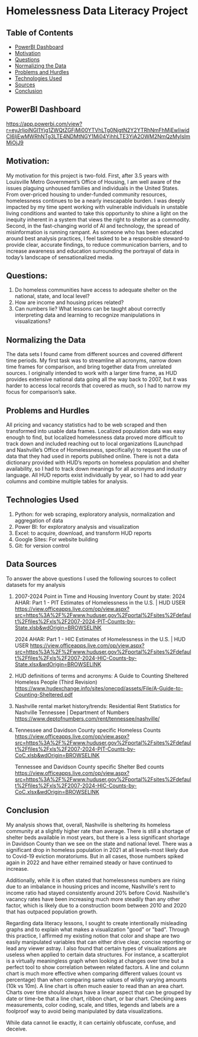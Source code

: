 # Homelessness Data Literacy Project




## Table of Contents
* [PowerBI Dashboard](#powerbi-dashboard)
* [Motivation](#motivation)
* [Questions](#questions)
* [Normalizing the Data](#normalizing-the-data)
* [Problems and Hurdles](#problems-and-hurdles)
* [Technologies Used](#technologies-used)
* [Sources](#data-sources)
* [Conclusion](#conclusion)

## PowerBI Dashboard
https://app.powerbi.com/view?r=eyJrIjoiNGI1Yjg1ZWQtZGFjMi00YTVhLTg0NjgtN2Y2YTRhNmFhMjEwIiwidCI6IjEwMWRhNTg3LTE4NDMtNGY1Mi04YjhhLTE3YjA2OWM2NmQzMyIsImMiOjJ9

## Motivation:
My motivation for this project is two-fold. First, after 3.5 years with Louisville Metro Government’s Office of Housing, I am well aware of the issues plaguing unhoused families and individuals in the United States. From over-priced housing to under-funded community resources, homelessness continues to be a nearly inescapable burden. I was deeply impacted by my time spent working with vulnerable individuals in unstable living conditions and wanted to take this opportunity to shine a light on the inequity inherent in a system that views the right to shelter as a commodity. 
Second, in the fast-changing world of AI and technology, the spread of misinformation is running rampant. As someone who has been educated around best analysis practices, I feel tasked to be a responsible steward-to provide clear, accurate findings, to reduce communication barriers, and to increase awareness and education surrounding the portrayal of data in today’s landscape of sensationalized media. 


## Questions:
1) Do homeless communities have access to adequate shelter on the national, state, and local level?
2) How are income and housing prices related?
3) Can numbers lie?  What lessons can be taught about correctly interpreting data and learning to recognize manipulations in visualizations?


## Normalizing the Data
The data sets I found came from different sources and covered different time periods. My first task was to streamline all acronyms, narrow down time frames for comparison, and bring together data from unrelated sources. I originally intended to work with a larger time frame, as HUD provides extensive national data going all the way back to 2007, but it was harder to access local records that covered as much, so I had to narrow my focus for comparison’s sake.

## Problems and Hurdles
All pricing and vacancy statistics had to be web scraped and then transformed into usable data frames. 
Localized population data was easy enough to find, but localized homelessness data proved more difficult to track down and included reaching out to local organizations (Launchpad and Nashville’s Office of Homelessness, specifically) to request the use of data that they had used in reports published online. 
There is not a data dictionary provided with HUD’s reports on homeless population and shelter availability, so I had to track down meanings for all acronyms and industry language.
 All HUD reports exist individually by year, so I had to add year columns and combine multiple tables for analysis. 


## Technologies Used
1) Python: for web scraping, exploratory analysis, normalization and aggregation of data
2) Power BI: for exploratory analysis and visualization
3) Excel: to acquire, download, and transform HUD reports
4) Google Sites: For website building
5) Git: for version control

## Data Sources
To answer the above questions I used the following sources to collect datasets for my analysis

1) 2007-2024 Point in Time and Housing Inventory Count by state:
2024 AHAR: Part 1 - PIT Estimates of Homelessness in the U.S. | HUD USER
https://view.officeapps.live.com/op/view.aspx?src=https%3A%2F%2Fwww.huduser.gov%2Fportal%2Fsites%2Fdefault%2Ffiles%2Fxls%2F2007-2024-PIT-Counts-by-State.xlsb&wdOrigin=BROWSELINK

    2024 AHAR: Part 1 - HIC Estimates of Homelessness in the U.S. | HUD USER
    https://view.officeapps.live.com/op/view.aspx?src=https%3A%2F%2Fwww.huduser.gov%2Fportal%2Fsites%2Fdefault%2Ffiles%2Fxls%2F2007-2024-HIC-Counts-by-State.xlsx&wdOrigin=BROWSELINK


2) HUD definitions of terms and acronyms:
A Guide to Counting Sheltered Homeless People (Third Revision)
https://www.hudexchange.info/sites/onecpd/assets/File/A-Guide-to-Counting-Sheltered.pdf

3) Nashville rental market history/trends:
Residential Rent Statistics for Nashville Tennessee | Department of Numbers
https://www.deptofnumbers.com/rent/tennessee/nashville/


4) Tennessee and Davidson County specific Homeless Counts
https://view.officeapps.live.com/op/view.aspx?src=https%3A%2F%2Fwww.huduser.gov%2Fportal%2Fsites%2Fdefault%2Ffiles%2Fxls%2F2007-2024-PIT-Counts-by-CoC.xlsb&wdOrigin=BROWSELINK

    Tennessee and Davidson County specific Shelter Bed counts
    https://view.officeapps.live.com/op/view.aspx?src=https%3A%2F%2Fwww.huduser.gov%2Fportal%2Fsites%2Fdefault%2Ffiles%2Fxls%2F2007-2024-HIC-Counts-by-CoC.xlsx&wdOrigin=BROWSELINK

## Conclusion
My analysis shows that, overall, Nashville is sheltering its homeless community at a slightly higher rate than average. There is still a shortage of shelter beds available in most years, but there is a less significant shortage in Davidson County than we see on the state and national level. There was a significant drop in homeless population in 2021 at all levels-most likely due to Covid-19 eviction moratoriums. But in all cases, those numbers spiked again in 2022 and have either remained steady or have continued to increase. 

Additionally, while it is often stated that homelessness numbers are rising due to an imbalance in housing prices and income, Nashville's rent to income ratio had stayed consistently around 20% before Covid. Nashville's vacancy rates have been increasing much more steadily than any other factor, which is likely due to a construction boom between 2010 and 2020 that has outpaced population growth. 

Regarding data literacy lessons, I sought to create intentionally misleading graphs and to explain what makes a visualization "good" or "bad". 
Through this practice, I affirmed my existing notion that color and shape are two easily manipulated variables that can either drive clear, concise reporting or lead any viewer astray. 
I also found that certain types of visualizations are useless when applied to certain data structures. For instance, a scatterplot is a virtually meaningless graph when looking at changes over time but a perfect tool to show correlation between related factors. 
A line and column chart is much more effective when comparing different values (count vs percentage) than when comparing same values of wildly varying amounts (10k vs 10m). A line chart is often much easier to read than an area chart. 
Charts over time should always have a linear aspect that can be grouped by date or time-be that a line chart, ribbon chart, or bar chart. 
Checking axes measurements, color coding, scale, and titles, legends and labels are a foolproof way to avoid being manipulated by data visualizations.  

While data cannot lie exactly, it can certainly obfuscate, confuse, and deceive.